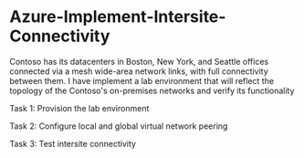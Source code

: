 # Azure-Implement-Intersite-Connectivity

Contoso has its datacenters in Boston, New York, and Seattle offices connected via a mesh wide-area network links, with full connectivity between them. I have implement a lab environment that will reflect the topology of the Contoso's on-premises networks and verify its functionality

Task 1: Provision the lab environment

Task 2: Configure local and global virtual network peering

Task 3: Test intersite connectivity
